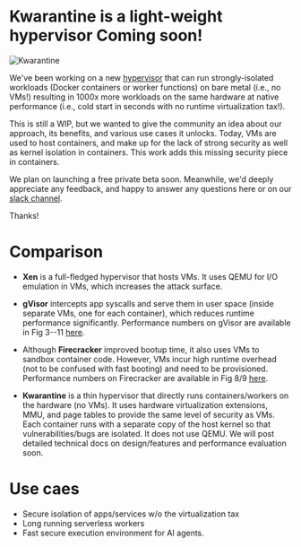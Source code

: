 # Kwarantine is a light-weight hypervisor Coming soon!

![Kwarantine](https://web.archive.org/web/20210529223532im_/https://kwarantine.xyz/static/img/arch1.png)

We've been working on a new [hypervisor](https://web.archive.org/web/20210529223530/https://kwarantine.xyz/) that can run strongly-isolated workloads (Docker containers or worker functions) on bare metal (i.e., no VMs!) resulting in 1000x more workloads on the same hardware at native performance (i.e., cold start in seconds with no runtime virtualization tax!).

This is still a WIP, but we wanted to give the community an idea about our approach, its benefits, and various use cases it unlocks. Today, VMs are used to host containers, and make up for the lack of strong security as well as kernel isolation in containers. This work adds this missing security piece in containers. 

We plan on launching a free private beta soon. Meanwhile, we'd deeply appreciate any feedback, and happy to answer any questions here or on our [slack channel](https://join.slack.com/t/kwarantine/shared_invite/zt-pzjlch5s-H610hE5y9fenswhPi2MVvg). 

Thanks!

# Comparison

* **Xen** is a full-fledged hypervisor that hosts VMs. It uses QEMU for I/O emulation in VMs, which increases the attack surface.

* **gVisor** intercepts app syscalls and serve them in user space (inside separate VMs, one for each container), which reduces runtime performance significantly. Performance numbers on gVisor are available in Fig 3--11 [here](https://www.usenix.org/system/files/hotcloud19-paper-young.pdf). 

* Although **Firecracker** improved bootup time, it also uses VMs to sandbox container code. However, VMs incur high runtime overhead (not to be confused with fast booting) and need to be provisioned. Performance numbers on Firecracker are available in Fig 8/9 [here](https://www.usenix.org/system/files/nsdi20-paper-agache.pdf).

* **Kwarantine** is a thin hypervisor that directly runs containers/workers on the hardware (no VMs). It uses hardware virtualization extensions, MMU, and page tables to provide the same level of security as VMs. Each container runs with a separate copy of the host kernel so that vulnerabilities/bugs are isolated. It does not use QEMU. We will post detailed technical docs on design/features and performance evaluation soon.

# Use caes

* Secure isolation of apps/services w/o the virtualization tax
* Long running serverless workers
* Fast secure execution environment for AI agents.
